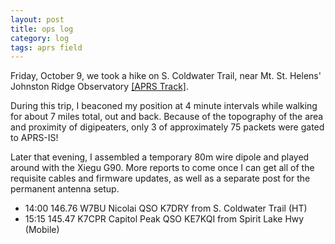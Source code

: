 ```yaml
---
layout: post
title: ops log
category: log
tags: aprs field
---
```


Friday, October 9, we took a hike on S. Coldwater Trail, near Mt. St. Helens'
Johnston Ridge Observatory [[APRS Track]](https://aprs.fi/#!mt=roadmap&z=11&ts=1602201600&te=1602288000&call=a%2FKF7HVM-5).

During this trip, I beaconed my position at 4 minute intervals while
walking for about 7 miles total, out and back. Because of the
topography of the area and proximity of digipeaters, only 3 of
approximately 75 packets were gated to APRS-IS!

Later that evening, I assembled a temporary 80m wire dipole and played around
with the Xiegu G90. More reports to come once I can get all of the requisite
cables and firmware updates, as well as a separate post for the permanent
antenna setup.

* 14:00 146.76 W7BU Nicolai QSO K7DRY from S. Coldwater Trail (HT)
* 15:15 145.47 K7CPR Capitol Peak QSO KE7KQI from Spirit Lake Hwy (Mobile)
